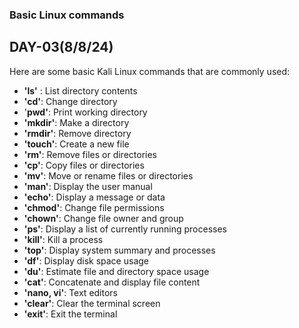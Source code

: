 ### Basic Linux commands
## DAY-03(8/8/24)

Here are some basic Kali Linux commands that are commonly used:

 * **'ls'** : List directory contents 
 * **'cd'**: Change directory 
 * '**pwd'**: Print working directory 
 * **'mkdir'**: Make a directory 
 * **'rmdir'**: Remove directory 
 * **'touch'**: Create a new file 
 * **'rm'**: Remove files or directories 
 * **'cp'**: Copy files or directories 
 * **'mv'**: Move or rename files or directories 
 * **'man'**: Display the user manual 
 * **'echo'**: Display a message or data 
 * **'chmod'**: Change file permissions 
 * **'chown'**: Change file owner and group 
 * **'ps'**: Display a list of currently running processes 
 * **'kill'**: Kill a process 
 * **'top'**: Display system summary and processes 
 * **'df'**: Display disk space usage 
 * **'du'**: Estimate file and directory space usage 
 * **'cat'**: Concatenate and display file content 
 * **'nano, vi'**: Text editors 
 * **'clear'**: Clear the terminal screen 
 * **'exit'**: Exit the terminal



